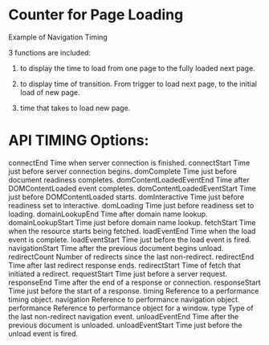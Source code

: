 Counter for Page Loading
============

Example of Navigation Timing

3 functions are included:

1) to display the time to load from one page to the fully loaded next page.

2) to display time of transition. From trigger to load next page, to the initial load of new page.

3) time that takes to load new page.


API TIMING Options:
==================

connectEnd                 Time when server connection is finished.
connectStart               Time just before server connection begins.
domComplete                Time just before document readiness completes.
domContentLoadedEventEnd   Time after DOMContentLoaded event completes.
domContentLoadedEventStart Time just before DOMContentLoaded starts.
domInteractive             Time just before readiness set to interactive.
domLoading                 Time just before readiness set to loading.
domainLookupEnd            Time after domain name lookup.
domainLookupStart          Time just before domain name lookup.
fetchStart                 Time when the resource starts being fetched.
loadEventEnd               Time when the load event is complete.
loadEventStart             Time just before the load event is fired.
navigationStart            Time after the previous document begins unload.
redirectCount              Number of redirects since the last non-redirect.
redirectEnd                Time after last redirect response ends.
redirectStart              Time of fetch that initiated a redirect.
requestStart               Time just before a server request.
responseEnd                Time after the end of a response or connection.
responseStart              Time just before the start of a response.
timing                     Reference to a performance timing object.
navigation                 Reference to performance navigation object.
performance                Reference to performance object for a window.
type                       Type of the last non-redirect navigation event.
unloadEventEnd             Time after the previous document is unloaded.
unloadEventStart           Time just before the unload event is fired.